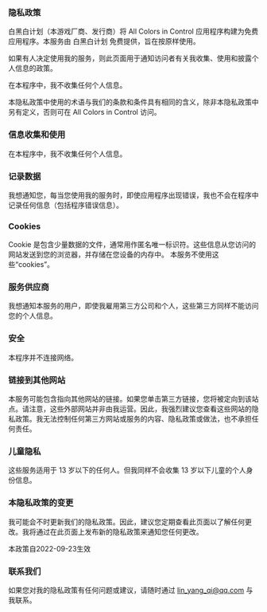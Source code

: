 ### 隐私政策

白黑白计划（本游戏厂商、发行商）将 All Colors in Control 应用程序构建为免费应用程序。本服务由 白黑白计划 免费提供，旨在按原样使用。

如果有人决定使用我的服务，则此页面用于通知访问者有关我收集、使用和披露个人信息的政策。

在本程序中，我不收集任何个人信息。

本隐私政策中使用的术语与我们的条款和条件具有相同的含义，除非本隐私政策中另有定义，否则可在 All Colors in Control 访问。



### 信息收集和使用

在本程序中，我不收集任何个人信息。




### 记录数据
我想通知您，每当您使用我的服务时，即使应用程序出现错误，我也不会在程序中记录任何信息（包括程序错误信息）。


### Cookies
Cookie 是包含少量数据的文件，通常用作匿名唯一标识符。这些信息从您访问的网站发送到您的浏览器，并存储在您设备的内存中。
本服务不使用这些“cookies”。



### 服务供应商

我想通知本服务的用户，即使我雇用第三方公司和个人，这些第三方同样不能访问您的个人信息。



### 安全

本程序并不连接网络。



### 链接到其他网站

本服务可能包含指向其他网站的链接。如果您单击第三方链接，您将被定向到该站点。请注意，这些外部网站并非由我运营。因此，我强烈建议您查看这些网站的隐私政策。我无法控制任何第三方网站或服务的内容、隐私政策或做法，也不承担任何责任。



### 儿童隐私

这些服务适用于 13 岁以下的任何人。但我同样不会收集 13 岁以下儿童的个人身份信息。


### 本隐私政策的变更

我可能会不时更新我们的隐私政策。因此，建议您定期查看此页面以了解任何更改。我将通过在此页面上发布新的隐私政策来通知您任何更改。

本政策自2022-09-23生效

### 联系我们

如果您对我的隐私政策有任何问题或建议，请随时通过 lin_yang_qi@qq.com 与我联系。
